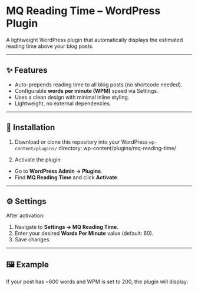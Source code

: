 # MQ Reading Time – WordPress Plugin

A lightweight WordPress plugin that automatically displays the estimated reading time above your blog posts.

---

## ✨ Features
- Auto-prepends reading time to all blog posts (no shortcode needed).  
- Configurable **words per minute (WPM)** speed via Settings.  
- Uses a clean design with minimal inline styling.  
- Lightweight, no external dependencies.  

---

## 📂 Installation
1. Download or clone this repository into your WordPress `wp-content/plugins/` directory:
   wp-content/plugins/mq-reading-time/


2. Activate the plugin:  
- Go to **WordPress Admin → Plugins**.  
- Find **MQ Reading Time** and click **Activate**.  

---

## ⚙️ Settings
After activation:  
1. Navigate to **Settings → MQ Reading Time**.  
2. Enter your desired **Words Per Minute** value (default: 60).  
3. Save changes.  

---

## 🖼️ Example
If your post has ~600 words and WPM is set to 200, the plugin will display:

